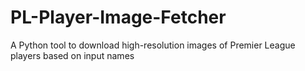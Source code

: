 # PL-Player-Image-Fetcher
A Python tool to download high-resolution images of Premier League players based on input names
